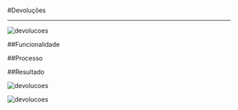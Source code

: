 #Devoluções

---
![devolucoes](http://developers.connectparts.com.br/imagens/devolucoes01.png)

##Funcionalidade

##Processo

##Resultado

![devolucoes](http://developers.connectparts.com.br/imagens/devolucoes02.png)

![devolucoes](http://developers.connectparts.com.br/imagens/devolucoes03.png)





